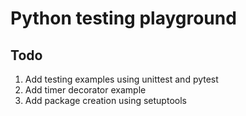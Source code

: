 # Python testing playground

## Todo
1. Add testing examples using unittest and pytest
2. Add timer decorator example
3. Add package creation using setuptools
